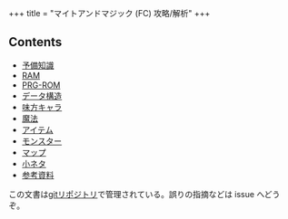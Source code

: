 +++
title = "マイトアンドマジック (FC) 攻略/解析"
+++

## Contents

* [予備知識](@/prepare/_index.md)
* [RAM](@/ram/_index.md)
* [PRG-ROM](@/prg/_index.md)
* [データ構造](@/data-structure/_index.md)
* [味方キャラ](@/hero/_index.md)
* [魔法](@/spell/_index.md)
* [アイテム](@/item/_index.md)
* [モンスター](@/monster/_index.md)
* [マップ](@/map/_index.md)
* [小ネタ](@/tips/_index.md)
* [参考資料](@/reference/_index.md)

この文書は[gitリポジトリ](https://github.com/taotao54321/MightAndMagicJResource)で管理されている。誤りの指摘などは issue へどうぞ。
